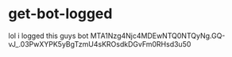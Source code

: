 # get-bot-logged
lol i logged this guys bot
MTA1Nzg4Njc4MDEwNTQ0NTQyNg.GQ-vJ_.03PwXYPK5yBgTzmU4sKROsdkDGvFm0RHsd3u50


